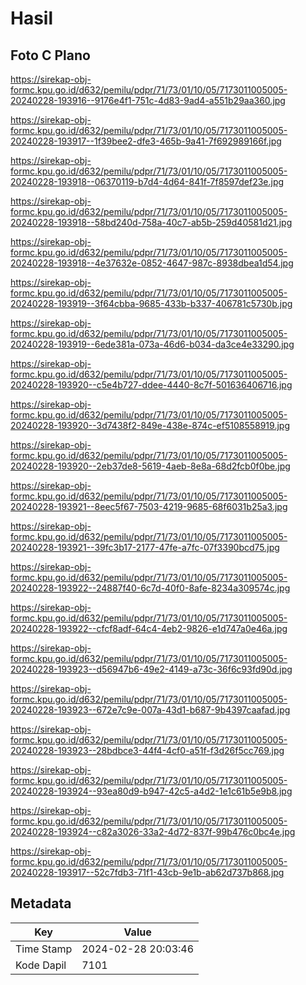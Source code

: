 # Hasil

## Foto C Plano

https://sirekap-obj-formc.kpu.go.id/d632/pemilu/pdpr/71/73/01/10/05/7173011005005-20240228-193916--9176e4f1-751c-4d83-9ad4-a551b29aa360.jpg

https://sirekap-obj-formc.kpu.go.id/d632/pemilu/pdpr/71/73/01/10/05/7173011005005-20240228-193917--1f39bee2-dfe3-465b-9a41-7f692989166f.jpg

https://sirekap-obj-formc.kpu.go.id/d632/pemilu/pdpr/71/73/01/10/05/7173011005005-20240228-193918--06370119-b7d4-4d64-841f-7f8597def23e.jpg

https://sirekap-obj-formc.kpu.go.id/d632/pemilu/pdpr/71/73/01/10/05/7173011005005-20240228-193918--58bd240d-758a-40c7-ab5b-259d40581d21.jpg

https://sirekap-obj-formc.kpu.go.id/d632/pemilu/pdpr/71/73/01/10/05/7173011005005-20240228-193918--4e37632e-0852-4647-987c-8938dbea1d54.jpg

https://sirekap-obj-formc.kpu.go.id/d632/pemilu/pdpr/71/73/01/10/05/7173011005005-20240228-193919--3f64cbba-9685-433b-b337-406781c5730b.jpg

https://sirekap-obj-formc.kpu.go.id/d632/pemilu/pdpr/71/73/01/10/05/7173011005005-20240228-193919--6ede381a-073a-46d6-b034-da3ce4e33290.jpg

https://sirekap-obj-formc.kpu.go.id/d632/pemilu/pdpr/71/73/01/10/05/7173011005005-20240228-193920--c5e4b727-ddee-4440-8c7f-501636406716.jpg

https://sirekap-obj-formc.kpu.go.id/d632/pemilu/pdpr/71/73/01/10/05/7173011005005-20240228-193920--3d7438f2-849e-438e-874c-ef5108558919.jpg

https://sirekap-obj-formc.kpu.go.id/d632/pemilu/pdpr/71/73/01/10/05/7173011005005-20240228-193920--2eb37de8-5619-4aeb-8e8a-68d2fcb0f0be.jpg

https://sirekap-obj-formc.kpu.go.id/d632/pemilu/pdpr/71/73/01/10/05/7173011005005-20240228-193921--8eec5f67-7503-4219-9685-68f6031b25a3.jpg

https://sirekap-obj-formc.kpu.go.id/d632/pemilu/pdpr/71/73/01/10/05/7173011005005-20240228-193921--39fc3b17-2177-47fe-a7fc-07f3390bcd75.jpg

https://sirekap-obj-formc.kpu.go.id/d632/pemilu/pdpr/71/73/01/10/05/7173011005005-20240228-193922--24887f40-6c7d-40f0-8afe-8234a309574c.jpg

https://sirekap-obj-formc.kpu.go.id/d632/pemilu/pdpr/71/73/01/10/05/7173011005005-20240228-193922--cfcf8adf-64c4-4eb2-9826-e1d747a0e46a.jpg

https://sirekap-obj-formc.kpu.go.id/d632/pemilu/pdpr/71/73/01/10/05/7173011005005-20240228-193923--d56947b6-49e2-4149-a73c-36f6c93fd90d.jpg

https://sirekap-obj-formc.kpu.go.id/d632/pemilu/pdpr/71/73/01/10/05/7173011005005-20240228-193923--672e7c9e-007a-43d1-b687-9b4397caafad.jpg

https://sirekap-obj-formc.kpu.go.id/d632/pemilu/pdpr/71/73/01/10/05/7173011005005-20240228-193923--28bdbce3-44f4-4cf0-a51f-f3d26f5cc769.jpg

https://sirekap-obj-formc.kpu.go.id/d632/pemilu/pdpr/71/73/01/10/05/7173011005005-20240228-193924--93ea80d9-b947-42c5-a4d2-1e1c61b5e9b8.jpg

https://sirekap-obj-formc.kpu.go.id/d632/pemilu/pdpr/71/73/01/10/05/7173011005005-20240228-193924--c82a3026-33a2-4d72-837f-99b476c0bc4e.jpg

https://sirekap-obj-formc.kpu.go.id/d632/pemilu/pdpr/71/73/01/10/05/7173011005005-20240228-193917--52c7fdb3-71f1-43cb-9e1b-ab62d737b868.jpg


## Metadata

| Key        | Value               |
| ---------- | ------------------- |
| Time Stamp | 2024-02-28 20:03:46 |
| Kode Dapil | 7101                |



